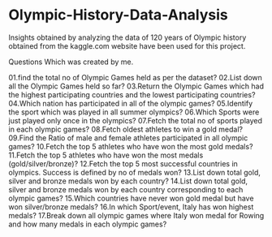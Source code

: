# Olympic-History-Data-Analysis
Insights obtained by analyzing the data of 120 years of Olympic history obtained from the kaggle.com website have been used for this project.

Questions Which was created by me.

01.find the total no of Olympic Games held as per the dataset?
02.List down all the Olympic Games held so far?
03.Return the Olympic Games which had the highest participating countries and the lowest participating countries?
04.Which nation has participated in all of the olympic games?
05.Identify the sport which was played in all summer olympics?
06.Which Sports were just played only once in the olympics?
07.Fetch the total no of sports played in each olympic games?
08.Fetch oldest athletes to win a gold medal?
09.Find the Ratio of male and female athletes participated in all olympic games?
10.Fetch the top 5 athletes who have won the most gold medals?
11.Fetch the top 5 athletes who have won the most medals (gold/silver/bronze)?
12.Fetch the top 5 most successful countries in olympics. Success is defined by no of medals won?
13.List down total gold, silver and bronze medals won by each country?
14.List down total gold, silver and bronze medals won by each country corresponding to each olympic games?
15.Which countries have never won gold medal but have won silver/bronze medals?
16.In which Sport/event, Italy has won highest medals?
17.Break down all olympic games where Italy won medal for Rowing and how many medals in each olympic games?

